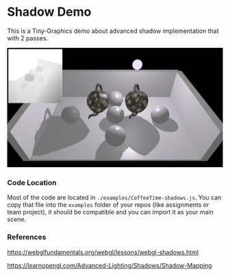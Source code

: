 # Shadow Demo

This is a Tiny-Graphics demo about advanced shadow implementation that with 2 passes.

![main](./docs/main.png)

### Code Location

Most of the code are located in `./examples/CoffeeTime-shadows.js`. You can copy that file into the `examples` folder of your repos (like assignments or team project), it should be compatible and you can import it as your main scene.

### References

https://webglfundamentals.org/webgl/lessons/webgl-shadows.html

https://learnopengl.com/Advanced-Lighting/Shadows/Shadow-Mapping